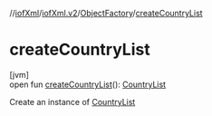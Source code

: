 //[iofXml](../../../index.md)/[iofXml.v2](../index.md)/[ObjectFactory](index.md)/[createCountryList](create-country-list.md)

# createCountryList

[jvm]\
open fun [createCountryList](create-country-list.md)(): [CountryList](../-country-list/index.md)

Create an instance of [CountryList](../-country-list/index.md)
